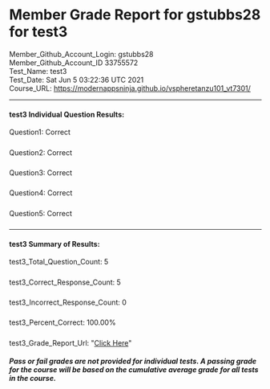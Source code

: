 # Member Grade Report for gstubbs28 for test3  
   
Member_Github_Account_Login: gstubbs28  
Member_Github_Account_ID 33755572  
Test_Name: test3  
Test_Date: Sat Jun  5 03:22:36 UTC 2021  
Course_URL: https://modernappsninja.github.io/vspheretanzu101_vt7301/  
   
---  
#### test3 Individual Question Results:  
Question1: Correct  
#####  
Question2: Correct  
#####  
Question3: Correct  
#####  
Question4: Correct  
#####  
Question5: Correct  
#####  
---  
#### test3 Summary of Results:  
test3_Total_Question_Count: 5  
#####  
test3_Correct_Response_Count: 5  
#####  
test3_Incorrect_Response_Count: 0  
#####  
test3_Percent_Correct: 100.00%  
#####  
test3_Grade_Report_Url: "[Click Here](https://github.com/modernappsninjas/gstubbs28/blob/main/static/userdata/courses/vspheretanzu101_vt7301/grade_report.pr485.test3.md)"
##### Pass or fail grades are not provided for individual tests. A passing grade for the course will be based on the cumulative average grade for all tests in the course.  
